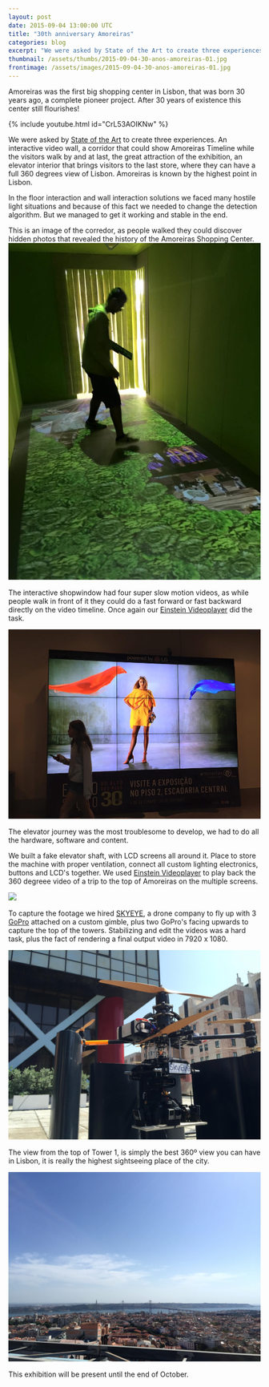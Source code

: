 ```yaml
---
layout: post
date: 2015-09-04 13:00:00 UTC
title: "30th anniversary Amoreiras"
categories: blog
excerpt: "We were asked by State of the Art to create three experiences for 30th anniversary of Amoreiras."
thumbnail: /assets/thumbs/2015-09-04-30-anos-amoreiras-01.jpg
frontimage: /assets/images/2015-09-04-30-anos-amoreiras-01.jpg
---
```


Amoreiras was the first big shopping center in Lisbon, that was born 30 years ago, a complete pioneer project. After 30 years of existence this center still flourishes!

{% include youtube.html id="CrL53AOIKNw" %}

We were asked by [State of the Art][2] to create three experiences. An interactive video wall, a corridor that could show Amoreiras Timeline while the visitors walk by and at last, the great attraction of the exhibition, an elevator interior that brings visitors to the last store, where they can have a full 360 degrees view of Lisbon. Amoreiras is known by the highest point in Lisbon.

In the floor interaction and wall interaction solutions we faced many hostile light situations and because of this fact we needed to change the detection algorithm. But we managed to get it working and stable in the end.

This is an image of the corredor, as people walked they could discover hidden photos that revealed the history of the Amoreiras Shopping Center. 
![](/assets/images/2015-09-04-30-anos-amoreiras-12.jpg)

The interactive shopwindow had four super slow motion videos, as while people walk in front of it they could do a fast forward or fast backward directly on the video timeline. Once again our [Einstein Videoplayer][3]  did the task.

![](/assets/images/2015-09-04-30-anos-amoreiras-13.jpg)

The elevator journey was the most troublesome to develop, we had to do all the hardware, software and content.

We built a fake elevator shaft, with LCD screens all around it. Place to store the machine with proper ventilation, connect all custom lighting electronics, buttons and LCD's together. We used [Einstein Videoplayer][3] to play back the 360 degreee video of a trip to the top of Amoreiras on the multiple screens. 

![](/assets/images/2015-09-04-30-anos-amoreiras-01.jpg)

To capture the footage we hired [SKYEYE][4], a drone company to fly up with 3 [GoPro][5] attached on a custom gimble, plus two GoPro's facing upwards to capture the top of the towers.
Stabilizing and edit the videos was a hard task, plus the fact of rendering a final output video in 7920 x 1080. 

![](/assets/images/2015-09-04-30-anos-amoreiras-11.jpg)

The view from the top of Tower 1, is simply the best 360º view you can have in Lisbon, it is really the highest sightseeing place of the city.

![](/assets/images/2015-09-04-30-anos-amoreiras-10.jpg)

This exhibition will be present until the end of October.

[1]: http://www.30anos.amoreiras.pt/
[2]: http://www.sotaart.com/
[3]: http://artica.cc/products/#einstein
[4]: http://skyeye.pt/
[5]: http://gopro.com/


